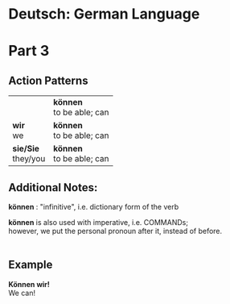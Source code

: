 # Deutsch: German Language
# Part 3
## Action Patterns

<table>
  <tr>
    <td>      
    </td>
    <td> 
      <b>können</b><br/>
      to be able; can
    </td>
  </tr>
  <tr>
    <td>      
      <b>wir</b><br/>
      we
    </td>
    <td> 
      <b>können</b><br/>
      to be able; can
    </td>
  </tr>
  <tr>
    <td> 
      <b>sie/Sie</b><br/>
      they/you
    </td>
    <td> 
      <b>können</b><br/>
      to be able; can
    </td>
  </tr>
</table>

## Additional Notes:
<b>können</b> : "infinitive", i.e. dictionary form of the verb<br/>

<b>können</b> is also used with imperative, i.e. COMMANDs;<br/>
however, we put the personal pronoun after it, instead of before.<br/>
<br/>
## Example
<b>Können wir!</b><br/>
We can!<br/>



